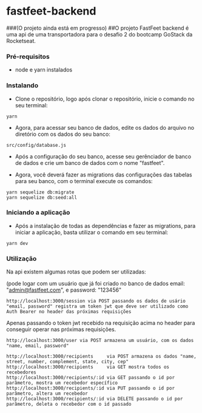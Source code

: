 # fastfeet-backend

  ###(O projeto ainda está em progresso)
  ##O projeto FastFeet backend é uma api de uma transportadora para o desafio 2 do bootcamp GoStack da Rocketseat.

### Pré-requisitos

   - node e yarn instalados

### Instalando

  - Clone o repositório, logo após clonar o repositório, inicie o comando no seu terminal:
  
  ```
  yarn
  ```
  
  - Agora, para acessar seu banco de dados, edite os dados do arquivo no diretório com os dados do seu banco:
  
  ```
  src/config/database.js
  ```
  
  - Após a configuração do seu banco, acesse seu gerênciador de banco de dados e crie um banco de dados com o nome "fastfeet".

  - Agora, você deverá fazer as migrations das configurações das tabelas para seu banco, com o terminal execute os comandos:
  
  ```
  yarn sequelize db:migrate
  yarn sequelize db:seed:all
  ```
  
### Iniciando a aplicação

  - Após a instalação de todas as dependências e fazer as migrations, para iniciar a aplicação, basta utilizar o comando em seu terminal: 

  ```
  yarn dev
  ```
  
### Utilização

Na api existem algumas rotas que podem ser utilizadas:
  
  (pode logar com um usuário que já foi criado no banco de dados email: "admin@fastfeet.com", e password: "123456"
  ```
  http://localhost:3000/session via POST passando os dados de usário "email, password" registra um token jwt que deve ser utilizado como Auth Bearer no header das próximas requisições
  ```
  
  Apenas passando o token jwt recebido na requisição acima no header para conseguir operar nas próximas requisições.
  
  ```
  http://localhost:3000/user via POST armazena um usuário, com os dados "name, email, password"

  http://localhost:3000/recipients     via POST armazena os dados "name, street, number, complement, state, city, cep" 
  http://localhost:3000/recipients     via GET mostra todos os recebedores
  http://localhost:3000/recipients/:id via GET passando o id por parâmetro, mostra um recebedor específico
  http://localhost:3000/recipients/:id via PUT passando o id por parâmetro, altera um recebedor
  http://localhost:3000/recipients/:id via DELETE passando o id por parâmetro, deleta o recebedor com o id passado
  ```

